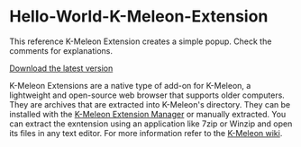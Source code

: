 # Hello-World-K-Meleon-Extension
This reference K-Meleon Extension creates a simple popup. Check the comments for explanations. 

[Download the latest version](https://github.com/rjjiii/Hello-World-K-Meleon-Extension/releases/download/v1.0/HelloWorldPkg.7z)

K-Meleon Extensions are a native type of add-on for K-Meleon, a lightweight and open-source web browser that supports older computers. They are archives that are extracted into K-Meleon's directory. They can be installed with the [K-Meleon Extension Manager](http://kmext.sourceforge.net/kem.htm) or manually extracted. You can extract the exntension using an application like 7zip or Winzip and open its files in any text editor. For more information refer to the [K-Meleon wiki](http://kmeleonbrowser.org/wiki/WriteExtensions).
